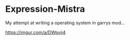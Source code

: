 # Expression-Mistra
My attempt at writing a operating system in garrys mod...

https://imgur.com/a/DWpvij4
